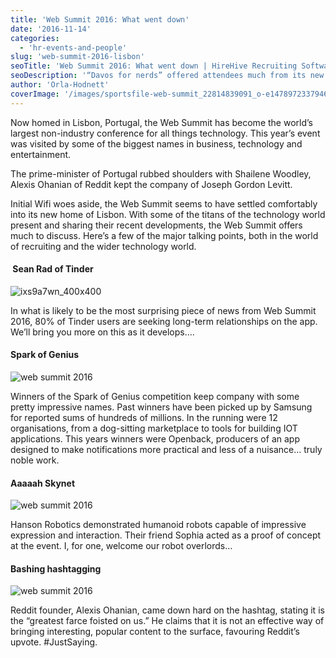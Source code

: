 ```yaml
---
title: 'Web Summit 2016: What went down'
date: '2016-11-14'
categories:
  - 'hr-events-and-people'
slug: 'web-summit-2016-lisbon'
seoTitle: 'Web Summit 2016: What went down | HireHive Recruiting Software'
seoDescription: '“Davos for nerds” offered attendees much from its new home in Lisbon. So how did things go? Here is the HireHive Web Summit report!'
author: 'Orla-Hodnett'
coverImage: '/images/sportsfile-web-summit_22814839091_o-e1478972337946.jpg'
---
```


Now homed in Lisbon, Portugal, the Web Summit has become the world’s largest non-industry conference for all things technology. This year’s event was visited by some of the biggest names in business, technology and entertainment.

The prime-minister of Portugal rubbed shoulders with Shailene Woodley, Alexis Ohanian of Reddit kept the company of Joseph Gordon Levitt.

Initial Wifi woes aside, the Web Summit seems to have settled comfortably into its new home of Lisbon. With some of the titans of the technology world present and sharing their recent developments, the Web Summit offers much to discuss. Here’s a few of the major talking points, both in the world of recruiting and the wider technology world.

####  Sean Rad of Tinder

![ixs9a7wn_400x400](/images/ixs9a7wn_400x400.jpg)

In what is likely to be the most surprising piece of news from Web Summit 2016, 80% of Tinder users are seeking long-term relationships on the app. We’ll bring you more on this as it develops....

#### Spark of Genius

![web summit 2016](/images/spark-of-genius-blog-2.png)

Winners of the Spark of Genius competition keep company with some pretty impressive names. Past winners have been picked up by Samsung for reported sums of hundreds of millions. In the running were 12 organisations, from a dog-sitting marketplace to tools for building IOT applications. This years winners were Openback, producers of an app designed to make notifications more practical and less of a nuisance… truly noble work.

#### Aaaaah Skynet

![web summit 2016](/images/han-robot-interaction.jpg)

Hanson Robotics demonstrated humanoid robots capable of impressive expression and interaction. Their friend Sophia acted as a proof of concept at the event. I, for one, welcome our robot overlords…

#### Bashing hashtagging

![web summit 2016](/images/zqbhsmfh_400x400.jpg)

Reddit founder, Alexis Ohanian, came down hard on the hashtag, stating it is the “greatest farce foisted on us.” He claims that it is not an effective way of bringing interesting, popular content to the surface, favouring Reddit’s upvote. #JustSaying.

